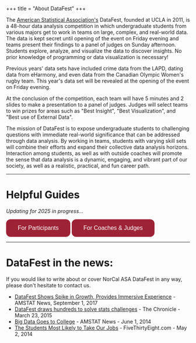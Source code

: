 +++ title = "About DataFest" +++

<style>
.button {
  background-color: #9D2235; 
  border: none;
  color: white;
  padding: 15px 32px;
  text-align: center;
  text-decoration: none;
  display: inline-block;
  font-size: 16px;
  border-radius: 12px;
}
</style>

The [American Statistical Association's](https://ww2.amstat.org/education/datafest/) DataFest, founded at UCLA in 2011, is a 48-hour data analysis competition in which undergraduate students from various majors get to work in teams on large, complex, and real-world data. The data is kept secret until opening of the event on Friday evening and teams present their findings to a panel of judges on Sunday afternoon. Students explore, analyze, and visualize the data to discover insights. No prior knowledge of programming or data visualization is necessary!

Previous years' data sets have included crime data from the LAPD, dating data from eHarmony, and even data from the Canadian Olympic Women's rugby team. This year's data set will be revealed at the opening of the event on Friday evening.

At the conclusion of the competition, each team will have 5 minutes and 2 slides to make a presentation to a panel of judges. Judges will select teams to win prizes for areas such as "Best Insight", "Best Visualization", and "Best use of External Data".

The mission of DataFest is to expose undergraduate students to challenging questions with immediate real-world significance that can be addressed through data analysis. By working in teams, students with varying skill sets will combine their efforts and expand their collective data analysis horizons. Interaction among students, as well as with outside coaches will promote the sense that data analysis is a dynamic, engaging, and vibrant part of our society, as well as a realistic, practical, and fun career path.

------------------------------------------------------------------------

<!----
# Who is at ASA DataFest @ Sacramento State 2024? 

- 30 participants
- 8 coaches
- 4 organizers
- 3 judges
---->

# Helpful Guides

*Updating for 2025 in progress\...*

<a href="/info_guide_sac"><button class="button">For Participants</button></a> <a href="/coach_judge_info"><button class="button">For Coaches & Judges</button></a>

------------------------------------------------------------------------

# DataFest in the news:

If you would like to write about or cover NorCal ASA DataFest in any way, please don't hesitate to contact us.

<!-- Broken Link
-   [DataFest Competition Engages Students Across Disciplines](https://www.csuchico.edu/cob/news/datafest.shtml) - Chico State News, June 6, 2019
-->
-   [DataFest Shows Spike in Growth, Provides Immersive Experience](http://magazine.amstat.org/blog/2017/09/01/datafest-2/) - AMSTAT News, September 1, 2017
-   [DataFest draws hundreds to solve stats challenges](http://www.dukechronicle.com/article/2015/03/datafest-draws-hundreds-solve-stats-challenges) - The Chronicle - March 23, 2015
-   [Big Data Goes to College](http://magazine.amstat.org/blog/2014/06/01/datafest/) - AMSTAT News - June 1, 2014
-   [The Students Most Likely to Take Our Jobs](http://fivethirtyeight.com/datalab/the-students-most-likely-to-take-our-jobs/) - FiveThirtyEight.com - May 2, 2014

